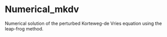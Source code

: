 # Numerical_mkdv
Numerical solution of the perturbed Korteweg-de Vries equation using the leap-frog method.
